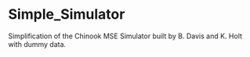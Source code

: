 # Simple_Simulator

Simplification of the Chinook MSE Simulator built by B. Davis and K. Holt with dummy data.